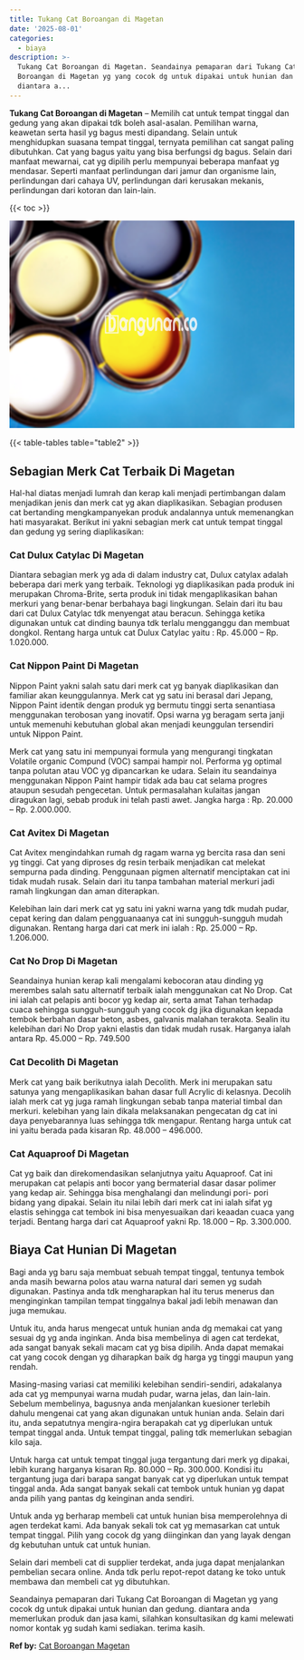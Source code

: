 ```yaml
---
title: Tukang Cat Boroangan di Magetan
date: '2025-08-01'
categories:
  - biaya
description: >-
  Tukang Cat Boroangan di Magetan. Seandainya pemaparan dari Tukang Cat
  Boroangan di Magetan yg yang cocok dg untuk dipakai untuk hunian dan gedung.
  diantara a...
---
```


**Tukang Cat Boroangan di Magetan** – Memilih cat untuk tempat tinggal dan gedung yang akan dipakai tdk boleh asal-asalan. Pemilihan warna, keawetan serta hasil yg bagus mesti dipandang. Selain untuk menghidupkan suasana tempat tinggal, ternyata pemilihan cat sangat paling dibutuhkan. Cat yang bagus yaitu yang bisa berfungsi dg bagus. Selain dari manfaat mewarnai, cat yg dipilih perlu mempunyai beberapa manfaat yg mendasar. Seperti manfaat perlindungan dari jamur dan organisme lain, perlindungan dari cahaya UV, perlindungan dari kerusakan mekanis, perlindungan dari kotoran dan lain-lain.

{{< toc >}}

![Tukang Cat Boroangan di Magetan](/images/jasa-cat-murah37.png)

{{< table-tables table="table2" >}}

## Sebagian Merk Cat Terbaik Di Magetan

Hal-hal diatas menjadi lumrah dan kerap kali menjadi pertimbangan dalam menjadikan jenis dan merk cat yg akan diaplikasikan. Sebagian produsen cat bertanding mengkampanyekan produk andalannya untuk memenangkan hati masyarakat. Berikut ini yakni sebagian merk cat untuk tempat tinggal dan gedung yg sering diaplikasikan:

### Cat Dulux Catylac Di Magetan

Diantara sebagian merk yg ada di dalam industry cat, Dulux catylax adalah beberapa dari merk yang terbaik. Teknologi yg diaplikasikan pada produk ini merupakan Chroma-Brite, serta produk ini tidak mengaplikasikan bahan merkuri yang benar-benar berbahaya bagi lingkungan. Selain dari itu bau dari cat Dulux Catylac tdk menyengat atau beracun. Sehingga ketika digunakan untuk cat dinding baunya tdk terlalu mengganggu dan membuat dongkol. Rentang harga untuk cat Dulux Catylac yaitu : Rp. 45.000 – Rp. 1.020.000.

### Cat Nippon Paint Di Magetan

Nippon Paint yakni salah satu dari merk cat yg banyak diaplikasikan dan familiar akan keunggulannya. Merk cat yg satu ini berasal dari Jepang, Nippon Paint identik dengan produk yg bermutu tinggi serta senantiasa menggunakan terobosan yang inovatif. Opsi warna yg beragam serta janji untuk memenuhi kebutuhan global akan menjadi keunggulan tersendiri untuk Nippon Paint.

Merk cat yang satu ini mempunyai formula yang mengurangi tingkatan Volatile organic Compund (VOC) sampai hampir nol. Performa yg optimal tanpa polutan atau VOC yg dipancarkan ke udara. Selain itu seandainya menggunakan Nippon Paint hampir tidak ada bau cat selama progres ataupun sesudah pengecetan. Untuk permasalahan kulaitas jangan diragukan lagi, sebab produk ini telah pasti awet. Jangka harga : Rp. 20.000 – Rp. 2.000.000.

### Cat Avitex Di Magetan

Cat Avitex mengindahkan rumah dg ragam warna yg bercita rasa dan seni yg tinggi. Cat yang diproses dg resin terbaik menjadikan cat melekat sempurna pada dinding. Penggunaan pigmen alternatif menciptakan cat ini tidak mudah rusak. Selain dari itu tanpa tambahan material merkuri jadi ramah lingkungan dan aman diterapkan.

Kelebihan lain dari merk cat yg satu ini yakni warna yang tdk mudah pudar, cepat kering dan dalam pengguanaanya cat ini sungguh-sungguh mudah digunakan. Rentang harga dari cat merk ini ialah : Rp. 25.000 – Rp. 1.206.000.

### Cat No Drop Di Magetan

Seandainya hunian kerap kali mengalami kebocoran atau dinding yg merembes salah satu alternatif terbaik ialah menggunakan cat No Drop. Cat ini ialah cat pelapis anti bocor yg kedap air, serta amat Tahan terhadap cuaca sehingga sungguh-sungguh yang cocok dg jika digunakan kepada tembok berbahan dasar beton, asbes, galvanis malahan terakota. Sealin itu kelebihan dari No Drop yakni elastis dan tidak mudah rusak. Harganya ialah antara Rp. 45.000 – Rp. 749.500

### Cat Decolith Di Magetan

Merk cat yang baik berikutnya ialah Decolith. Merk ini merupakan satu satunya yang mengaplikasikan bahan dasar full Acrylic di kelasnya. Decolih ialah merk cat yg juga ramah lingkungan sebab tanpa material timbal dan merkuri. kelebihan yang lain dikala melaksanakan pengecatan dg cat ini daya penyebarannya luas sehingga tdk mengapur. Rentang harga untuk cat ini yaitu berada pada kisaran Rp. 48.000 – 496.000.

### Cat Aquaproof Di Magetan

Cat yg baik dan direkomendasikan selanjutnya yaitu Aquaproof. Cat ini merupakan cat pelapis anti bocor yang bermaterial dasar dasar polimer yang kedap air. Sehingga bisa menghalangi dan melindungi pori- pori bidang yang dipakai. Selain itu nilai lebih dari merk cat ini ialah sifat yg elastis sehingga cat tembok ini bisa menyesuaikan dari keaadan cuaca yang terjadi. Bentang harga dari cat Aquaproof yakni Rp. 18.000 – Rp. 3.300.000.

## Biaya Cat Hunian Di Magetan

Bagi anda yg baru saja membuat sebuah tempat tinggal, tentunya tembok anda masih bewarna polos atau warna natural dari semen yg sudah digunakan. Pastinya anda tdk mengharapkan hal itu terus menerus dan menginginkan tampilan tempat tinggalnya bakal jadi lebih menawan dan juga memukau.

Untuk itu, anda harus mengecat untuk hunian anda dg memakai cat yang sesuai dg yg anda inginkan. Anda bisa membelinya di agen cat terdekat, ada sangat banyak sekali macam cat yg bisa dipilih. Anda dapat memakai cat yang cocok dengan yg diharapkan baik dg harga yg tinggi maupun yang rendah.

Masing-masing variasi cat memiliki kelebihan sendiri-sendiri, adakalanya ada cat yg mempunyai warna mudah pudar, warna jelas, dan lain-lain. Sebelum membelinya, bagusnya anda menjalankan kuesioner terlebih dahulu mengenai cat yang akan digunakan untuk hunian anda. Selain dari itu, anda sepatutnya mengira-ngira berapakah cat yg diperlukan untuk tempat tinggal anda. Untuk tempat tinggal, paling tdk memerlukan sebagian kilo saja.

Untuk harga cat untuk tempat tinggal juga tergantung dari merk yg dipakai, lebih kurang harganya kisaran Rp. 80.000 – Rp. 300.000. Kondisi itu tergantung juga dari barapa sangat banyak cat yg diperlukan untuk tempat tinggal anda. Ada sangat banyak sekali cat tembok untuk hunian yg dapat anda pilih yang pantas dg keinginan anda sendiri.

Untuk anda yg berharap membeli cat untuk hunian bisa memperolehnya di agen terdekat kami. Ada banyak sekali tok cat yg memasarkan cat untuk tempat tinggal. Pilih yang cocok dg yang diinginkan dan yang layak dengan dg kebutuhan untuk cat untuk hunian.

Selain dari membeli cat di supplier terdekat, anda juga dapat menjalankan pembelian secara online. Anda tdk perlu repot-repot datang ke toko untuk membawa dan membeli cat yg dibutuhkan.

Seandainya pemaparan dari Tukang Cat Boroangan di Magetan yg yang cocok dg untuk dipakai untuk hunian dan gedung. diantara anda memerlukan produk dan jasa kami, silahkan konsultasikan dg kami melewati nomor kontak yg sudah kami sediakan. terima kasih.

**Ref by:** [Cat Boroangan Magetan](https://id.wikipedia.org/wiki/Cat)
